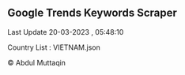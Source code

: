 

## Google Trends Keywords Scraper 
 
Last Update 20-03-2023 , 05:48:10

Country List :
VIETNAM.json



© Abdul Muttaqin 

